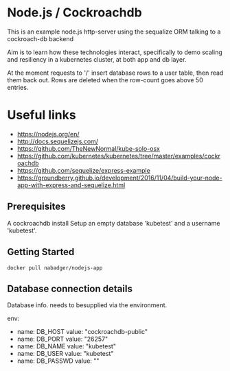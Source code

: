 # Node.js / Cockroachdb

This is an example node.js http-server using the sequalize ORM talking to a 
cockroach-db backend

Aim is to learn how these technologies interact, specifically to demo scaling
and resiliency in a kubernetes cluster, at both app and db layer.

At the moment requests to '/' insert database rows to a user table, then
read them back out. Rows are deleted when the row-count goes above 50 entries.

# Useful links
* https://nodejs.org/en/ 
* http://docs.sequelizejs.com/
* https://github.com/TheNewNormal/kube-solo-osx
* https://github.com/kubernetes/kubernetes/tree/master/examples/cockroachdb
* https://github.com/sequelize/express-example
* https://groundberry.github.io/development/2016/11/04/build-your-node-app-with-express-and-sequelize.html

## Prerequisites
A cockroachdb install
Setup an empty database 'kubetest' and a username 'kubetest'.

## Getting Started
```
docker pull nabadger/nodejs-app
```

## Database connection details

Database info. needs to besupplied via the environment.

 env:
  - name: DB_HOST
    value: "cockroachdb-public"
  - name: DB_PORT
    value: "26257"
  - name: DB_NAME
    value: "kubetest"
  - name: DB_USER
    value: "kubetest"
  - name: DB_PASSWD
    value: ""
```

